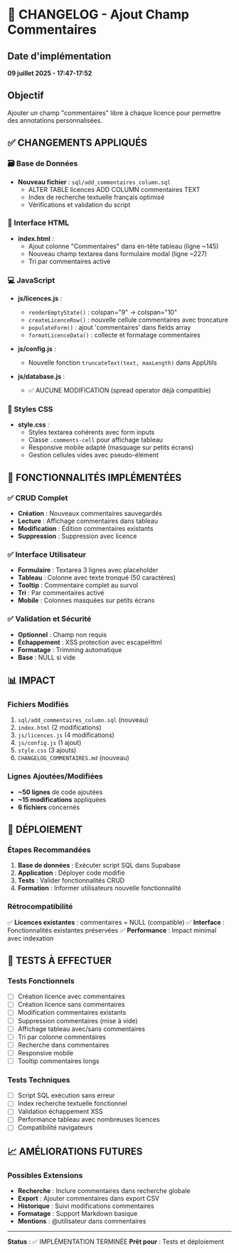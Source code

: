 # 📝 CHANGELOG - Ajout Champ Commentaires

## Date d'implémentation
**09 juillet 2025 - 17:47-17:52**

## Objectif
Ajouter un champ "commentaires" libre à chaque licence pour permettre des annotations personnalisées.

## ✅ CHANGEMENTS APPLIQUÉS

### 🗃️ Base de Données
- **Nouveau fichier** : `sql/add_commentaires_column.sql`
  - ALTER TABLE licences ADD COLUMN commentaires TEXT
  - Index de recherche textuelle français optimisé
  - Vérifications et validation du script

### 🎨 Interface HTML
- **index.html** :
  - Ajout colonne "Commentaires" dans en-tête tableau (ligne ~145)
  - Nouveau champ textarea dans formulaire modal (ligne ~227)
  - Tri par commentaires activé

### 💻 JavaScript
- **js/licences.js** :
  - `renderEmptyState()` : colspan="9" → colspan="10"
  - `createLicenceRow()` : nouvelle cellule commentaires avec troncature
  - `populateForm()` : ajout 'commentaires' dans fields array
  - `formatLicenceData()` : collecte et formatage commentaires

- **js/config.js** :
  - Nouvelle fonction `truncateText(text, maxLength)` dans AppUtils

- **js/database.js** :
  - ✅ AUCUNE MODIFICATION (spread operator déjà compatible)

### 🎨 Styles CSS
- **style.css** :
  - Styles textarea cohérents avec form inputs
  - Classe `.comments-cell` pour affichage tableau
  - Responsive mobile adapté (masquage sur petits écrans)
  - Gestion cellules vides avec pseudo-élément

## 🌟 FONCTIONNALITÉS IMPLÉMENTÉES

### ✅ CRUD Complet
- **Création** : Nouveaux commentaires sauvegardés
- **Lecture** : Affichage commentaires dans tableau
- **Modification** : Édition commentaires existants
- **Suppression** : Suppression avec licence

### ✅ Interface Utilisateur
- **Formulaire** : Textarea 3 lignes avec placeholder
- **Tableau** : Colonne avec texte tronqué (50 caractères)
- **Tooltip** : Commentaire complet au survol
- **Tri** : Par commentaires activé
- **Mobile** : Colonnes masquées sur petits écrans

### ✅ Validation et Sécurité
- **Optionnel** : Champ non requis
- **Échappement** : XSS protection avec escapeHtml
- **Formatage** : Trimming automatique
- **Base** : NULL si vide

## 📊 IMPACT

### Fichiers Modifiés
1. `sql/add_commentaires_column.sql` (nouveau)
2. `index.html` (2 modifications)
3. `js/licences.js` (4 modifications)
4. `js/config.js` (1 ajout)
5. `style.css` (3 ajouts)
6. `CHANGELOG_COMMENTAIRES.md` (nouveau)

### Lignes Ajoutées/Modifiées
- **~50 lignes** de code ajoutées
- **~15 modifications** appliquées
- **6 fichiers** concernés

## 🚀 DÉPLOIEMENT

### Étapes Recommandées
1. **Base de données** : Exécuter script SQL dans Supabase
2. **Application** : Déployer code modifié
3. **Tests** : Valider fonctionnalités CRUD
4. **Formation** : Informer utilisateurs nouvelle fonctionnalité

### Rétrocompatibilité
✅ **Licences existantes** : commentaires = NULL (compatible)
✅ **Interface** : Fonctionnalités existantes préservées
✅ **Performance** : Impact minimal avec indexation

## 🧪 TESTS À EFFECTUER

### Tests Fonctionnels
- [ ] Création licence avec commentaires
- [ ] Création licence sans commentaires
- [ ] Modification commentaires existants
- [ ] Suppression commentaires (mise à vide)
- [ ] Affichage tableau avec/sans commentaires
- [ ] Tri par colonne commentaires
- [ ] Recherche dans commentaires
- [ ] Responsive mobile
- [ ] Tooltip commentaires longs

### Tests Techniques
- [ ] Script SQL exécution sans erreur
- [ ] Index recherche textuelle fonctionnel
- [ ] Validation échappement XSS
- [ ] Performance tableau avec nombreuses licences
- [ ] Compatibilité navigateurs

## 📈 AMÉLIORATIONS FUTURES

### Possibles Extensions
- **Recherche** : Inclure commentaires dans recherche globale
- **Export** : Ajouter commentaires dans export CSV
- **Historique** : Suivi modifications commentaires
- **Formatage** : Support Markdown basique
- **Mentions** : @utilisateur dans commentaires

---
**Status** : ✅ IMPLÉMENTATION TERMINÉE
**Prêt pour** : Tests et déploiement

